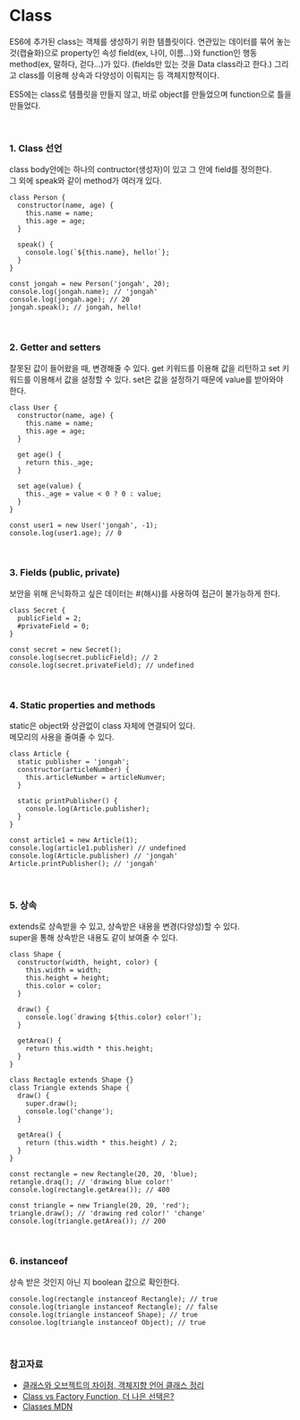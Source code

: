 # Class

ES6에 추가된 class는 객체를 생성하기 위한 템플릿이다. 연관있는 데이터를 묶어 놓는 것(캡슐화)으로 property인 속성 field(ex, 나이, 이름...)와 function인 행동 method(ex, 말하다, 걷다...)가 있다. (fields만 있는 것을 Data class라고 한다.) 그리고 class를 이용해 상속과 다양성이 이뤄지는 등 객체지향적이다.

ES5에는 class로 템플릿을 만들지 않고, 바로 object를 만들었으며 function으로 틀을 만들었다.

<br>

### 1. Class 선언

class body안에는 하나의 contructor(생성자)이 있고 그 안에 field를 정의한다.   
그 외에 speak와 같이 method가 여러개 있다.

```
class Person {
  constructor(name, age) {
    this.name = name;
    this.age = age;
  }
  
  speak() {
    console.log(`${this.name}, hello!`};
  }
}

const jongah = new Person('jongah', 20);
console.log(jongah.name); // 'jongah'
console.log(jongah.age); // 20
jongah.speak(); // jongah, hello!
```

<br>

### 2. Getter and setters

잘못된 값이 들어왔을 때, 변경해줄 수 있다.
get 키워드를 이용해 값을 리턴하고 set 키워드를 이용해서 값을 설정할 수 있다.
set은 값을 설정하기 때문에 value를 받아와야 한다.

```
class User {
  constructor(name, age) {
    this.name = name;
    this.age = age;
  }
  
  get age() {
    return this._age;
  }
  
  set age(value) {
    this._age = value < 0 ? 0 : value;
  }
}

const user1 = new User('jongah', -1);
console.log(user1.age); // 0
```

<br>

### 3. Fields (public, private)

보안을 위해 은닉화하고 싶은 데이터는 #(해시)를 사용하여 접근이 불가능하게 한다.

```
class Secret {
  publicField = 2;
  #privateField = 0;
}

const secret = new Secret();
console.log(secret.publicField); // 2
console.log(secret.privateField); // undefined
```
<br>

### 4. Static properties and methods

static은 object와 상관없이 class 자체에 연결되어 있다.   
메모리의 사용을 줄여줄 수 있다.

```
class Article {
  static publisher = 'jongah';
  constructor(articleNumber) {
    this.articleNumber = articleNumver;
  }
  
  static printPublisher() {
    console.log(Article.publisher);
  }
}

const article1 = new Article(1);
console.log(article1.publisher) // undefined
console.log(Article.publisher) // 'jongah'
Article.printPublisher(); // 'jongah'
```
<br>

### 5. 상속

extends로 상속받을 수 있고, 상속받은 내용을 변경(다양성)할 수 있다.   
super을 통해 상속받은 내용도 같이 보여줄 수 있다.

```
class Shape {
  constructor(width, height, color) {
    this.width = width;
    this.height = height;
    this.color = color;
  }
  
  draw() {
    console.log(`drawing ${this.color} color!`);
  }
  
  getArea() {
    return this.width * this.height;
  }
}

class Rectagle extends Shape {}
class Triangle extends Shape {
  draw() {
    super.draw();
    console.log('change');
  }

  getArea() {
    return (this.width * this.height) / 2;
  }
}

const rectangle = new Rectangle(20, 20, 'blue);
retangle.draq(); // 'drawing blue color!'
console.log(rectangle.getArea()); // 400

const triangle = new Triangle(20, 20, 'red');
triangle.draw(); // 'drawing red color!' 'change'
console.log(triangle.getArea()); // 200
```

<br>

### 6. instanceof 

상속 받은 것인지 아닌 지 boolean 값으로 확인한다.

```
console.log(rectangle instanceof Rectangle); // true
console.log(triangle instanceof Rectangle); // false
console.log(triangle instanceof Shape); // true
consoloe.log(triangle instanceof Object); // true
```

<br>

### 참고자료

- [클래스와 오브젝트의 차이점, 객체지향 언어 클래스 정리](https://youtu.be/_DLhUBWsRtw)
- [Class vs Factory Function, 더 나은 선택은?](https://urbanbase.github.io/dev/2021/03/28/ECMAScript6.html)
- [Classes MDN](https://developer.mozilla.org/ko/docs/Web/JavaScript/Reference/Classes)

